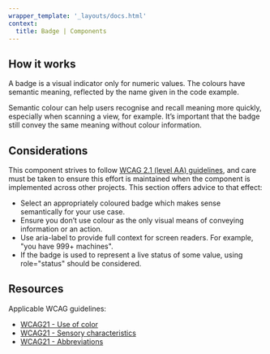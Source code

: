```yaml
---
wrapper_template: '_layouts/docs.html'
context:
  title: Badge | Components
---
```


## How it works

A badge is a visual indicator only for numeric values. The colours have semantic meaning, reflected by the name given in the code example.

Semantic colour can help users recognise and recall meaning more quickly, especially when scanning a view, for example. It’s important that the badge still convey the same meaning without colour information.

## Considerations

This component strives to follow [WCAG 2.1 (level AA) guidelines](https://www.w3.org/TR/WCAG21/), and care must be taken to ensure this effort is maintained when the component is implemented across other projects. This section offers advice to that effect:

- Select an appropriately coloured badge which makes sense semantically for your use case.
- Ensure you don’t use colour as the only visual means of conveying information or an action.
- Use aria-label to provide full context for screen readers. For example, "you have 999+ machines".
- If the badge is used to represent a live status of some value, using role="status" should be considered.

## Resources

Applicable WCAG guidelines:

- [WCAG21 - Use of color](https://www.w3.org/TR/WCAG21/#use-of-color)
- [WCAG21 - Sensory characteristics](https://www.w3.org/TR/WCAG21/#sensory-characteristics)
- [WCAG21 - Abbreviations](https://www.w3.org/TR/WCAG20-TECHS/H28.html)
